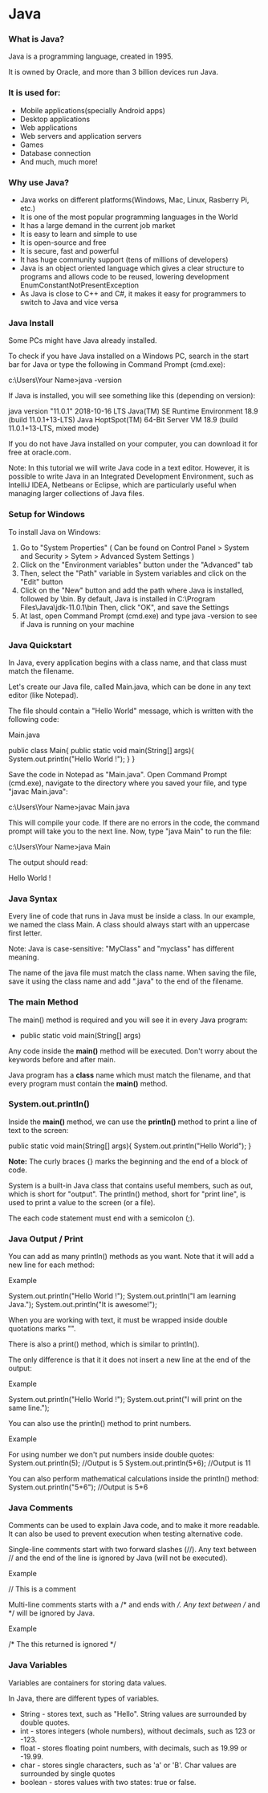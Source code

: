 # Java

### What is Java?

Java is a programming language, created in 1995.

It is owned by Oracle, and more than 3 billion devices run Java.

### It is used for:
* Mobile applications(specially Android apps)
* Desktop applications
* Web applications
* Web servers and application servers
* Games
* Database connection
* And much, much more!

### Why use Java?

* Java works on different platforms(Windows, Mac, Linux, Rasberry Pi, etc.)
* It is one of the most popular programming languages in the World
* It has a large demand in the current job market
* It is easy to learn and simple to use
* It is open-source and free
* It is secure, fast and powerful
* It has huge community support (tens of millions of developers)
* Java is an object oriented language which gives a clear structure to programs and allows code to be reused, lowering development EnumConstantNotPresentException
* As Java is close to C++ and C#, it makes it easy for programmers to switch to Java and vice versa

### Java Install

Some PCs might have Java already installed.

To check if you have Java installed on a Windows PC, search in the start bar for Java or type the following in Command Prompt (cmd.exe):

c:\Users\Your Name>java -version

If Java is installed, you will see something like this (depending on version):

java version "11.0.1" 2018-10-16 LTS
Java(TM) SE Runtime Environment 18.9 (build 11.0.1+13-LTS)
Java HoptSpot(TM) 64-Bit Server VM 18.9 (build 11.0.1+13-LTS, mixed mode)

If you do not have Java installed on your computer, you can download it for free at oracle.com.

Note: In this tutorial we will write Java code in a text editor. However, it is possible to write Java in an Integrated Development Environment, such as IntelliJ IDEA, Netbeans or Eclipse, which are particularly useful when managing larger collections of Java files.


### Setup for Windows

To install Java on Windows:

1. Go to "System Properties" ( Can be found on Control Panel > System and Security > Sytem > Advanced System Settings )
2. Click on the "Environment variables" button under the "Advanced" tab
3. Then, select the "Path" variable in System variables and click on the "Edit" button
4. Click on the "New" button and add the path where Java is installed, followed by \bin. By default, Java is installed in C:\Program Files\Java\jdk-11.0.1\bin
   Then, click "OK", and save the Settings
5. At last, open Command Prompt (cmd.exe) and type java -version to see if Java is running on your machine


### Java Quickstart

In Java, every application begins with a class name, and that class must match the filename.

Let's create our Java file, called Main.java, which can be done in any text editor (like Notepad).

The file should contain a "Hello World" message, which is written with the following code:

Main.java


public class Main{
  public static void main(String[] args){
    System.out.println("Hello World !");
  }
}


Save the code in Notepad as "Main.java". Open Command Prompt (cmd.exe), navigate to the directory where you saved your file, and type "javac Main.java":

c:\Users\Your Name>javac Main.java

This will compile your code. If there are no errors in the code, the command prompt will take you to the next line. Now, type "java Main" to run the file:

c:\Users\Your Name>java Main

The output should read:

Hello World !


### Java Syntax

Every line of code that runs in Java must be inside a class. In our example, we named the class Main. A class should always start with an uppercase first letter.

Note: Java is case-sensitive: "MyClass" and "myclass" has different meaning.

The name of the java file must match the class name. When saving the file, save it using the class name and add ".java" to the end of the filename. 

### The main Method

The main() method is required and you will see it in every Java program:

* public static void main(String[] args)

Any code inside the **main()** method will be executed. Don't worry about the keywords before and after main.

Java program has a **class** name which must match the filename, and that every program must contain the **main()** method.


### System.out.println()

Inside the **main()** method, we can use the **println()** method to print a line of text to the screen:

public static void main(String[] args){
System.out.println("Hello World");
}

**Note:** The curly braces {} marks the beginning and the end of a block of code.

System is a built-in Java class that contains useful members, such as out, which is short for "output". The println() method, short for "print line", is used to print a value to the screen (or a file).

The each code statement must end with a semicolon (;).


### Java Output / Print

You can add as many println() methods as you want. Note that it will add a new line for each method:

Example

System.out.println("Hello World !");
System.out.println("I am learning Java.");
System.out.println("It is awesome!");

When you are working with text, it must be wrapped inside double quotations marks "".

There is also a print() method, which is similar to println().

The only difference is that it it does not insert a new line at the end of the output:

Example

System.out.println("Hello World !");
System.out.print("I will print on the same line.");

You can also use the println() method to print numbers.

Example

For using number we don't put numbers inside double quotes:
System.out.println(5); //Output is 5
System.out.println(5+6); //Output is 11

You can also perform mathematical calculations inside the println() method:
System.out.println("5+6"); //Output is 5+6


### Java Comments

Comments can be used to explain Java code, and to make it more readable. It can also be used to prevent execution when testing alternative code.

Single-line comments start with two forward slashes (//).
Any text between // and the end of the line is ignored by Java (will not be executed).

Example 

// This is a comment

Multi-line comments starts with a /* and ends with */.
Any text between /* and */ will be ignored by Java.

Example

/* The this returned is ignored */


### Java Variables

Variables are containers for storing data values.

In Java, there are different types of variables.

* String - stores text, such as "Hello". String values are surrounded by double quotes.
* int - stores integers (whole numbers), without decimals, such as 123 or -123.
* float - stores floating point numbers, with decimals, such as 19.99 or -19.99.
* char - stores single characters, such as 'a' or 'B'. Char values are surrounded by single quotes
* boolean - stores values with two states: true or false.

